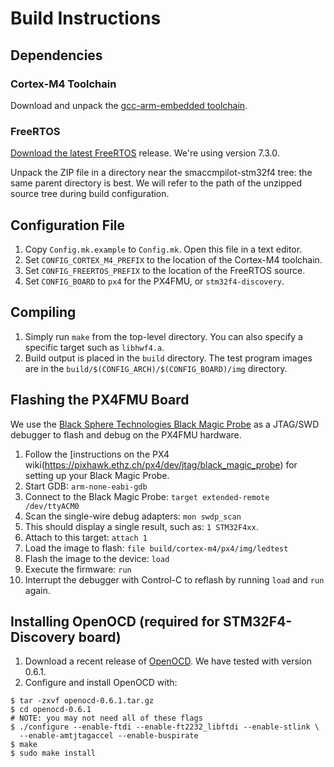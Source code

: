 Build Instructions
==================

## Dependencies

### Cortex-M4 Toolchain

Download and unpack the [gcc-arm-embedded toolchain](https://launchpad.net/gcc-arm-embedded).

### FreeRTOS

[Download the latest FreeRTOS](http://sourceforge.net/projects/freertos/files/)
release. We're using version 7.3.0.

Unpack the ZIP file in a directory near the smaccmpilot-stm32f4 tree: the same parent directory is best.
We will refer to the path of the unzipped source tree during build configuration.

## Configuration File

  1. Copy `Config.mk.example` to `Config.mk`.  Open this file in a text editor.
  2. Set `CONFIG_CORTEX_M4_PREFIX` to the location of the Cortex-M4 toolchain.
  3. Set `CONFIG_FREERTOS_PREFIX` to the location of the FreeRTOS source.
  4. Set `CONFIG_BOARD` to `px4` for the PX4FMU, or `stm32f4-discovery`.

## Compiling

  1. Simply run `make` from the top-level directory.  You can also specify
     a specific target such as `libhwf4.a`.
  2. Build output is placed in the `build` directory.  The test program images
     are in the `build/$(CONFIG_ARCH)/$(CONFIG_BOARD)/img` directory.

## Flashing the PX4FMU Board

We use the [Black Sphere Technologies Black Magic Probe](http://www.blacksphere.co.nz/main/blackmagic) as a
JTAG/SWD debugger to flash and debug on the PX4FMU hardware.

  1. Follow the [instructions on the PX4 wiki(https://pixhawk.ethz.ch/px4/dev/jtag/black_magic_probe)
     for setting up your Black Magic Probe.
  2. Start GDB: `arm-none-eabi-gdb`
  3. Connect to the Black Magic Probe: `target extended-remote /dev/ttyACM0`
  4. Scan the single-wire debug adapters: `mon swdp_scan`
  5. This should display a single result, such as: `1 STM32F4xx`.
  6. Attach to this target: `attach 1`
  7. Load the image to flash: `file build/cortex-m4/px4/img/ledtest`
  8. Flash the image to the device: `load`
  9. Execute the firmware: `run`
  10. Interrupt the debugger with Control-C to reflash by running `load` and `run` again.

## Installing OpenOCD (required for STM32F4-Discovery board) 

 1. Download a recent release of [OpenOCD](http://sourceforge.net/projects/openocd/files/openocd/0.6.1/).
    We have tested with version 0.6.1.
 2. Configure and install OpenOCD with:
 
```
$ tar -zxvf openocd-0.6.1.tar.gz
$ cd openocd-0.6.1
# NOTE: you may not need all of these flags
$ ./configure --enable-ftdi --enable-ft2232_libftdi --enable-stlink \
  --enable-amtjtagaccel --enable-buspirate
$ make
$ sudo make install
```

